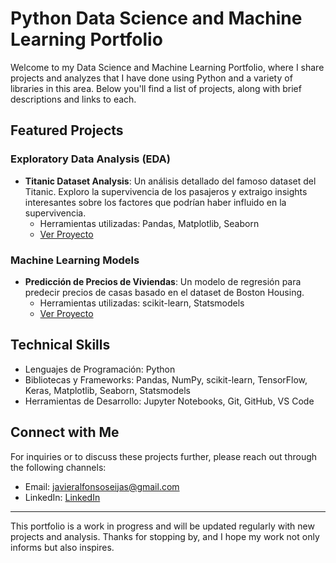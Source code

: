 # Python Data Science and Machine Learning Portfolio

Welcome to my Data Science and Machine Learning Portfolio, where I share projects and analyzes that I have done using Python and a variety of libraries in this area. Below you'll find a list of projects, along with brief descriptions and links to each.

## Featured Projects

### Exploratory Data Analysis (EDA)

- **Titanic Dataset Analysis**: Un análisis detallado del famoso dataset del Titanic. Exploro la supervivencia de los pasajeros y extraigo insights interesantes sobre los factores que podrían haber influido en la supervivencia.
  - Herramientas utilizadas: Pandas, Matplotlib, Seaborn
  - [Ver Proyecto](/Titanic-Dataset-Analysis)

### Machine Learning Models

- **Predicción de Precios de Viviendas**: Un modelo de regresión para predecir precios de casas basado en el dataset de Boston Housing.
  - Herramientas utilizadas: scikit-learn, Statsmodels
  - [Ver Proyecto](/Boston-Housing-Price-Prediction)


## Technical Skills

- Lenguajes de Programación: Python
- Bibliotecas y Frameworks: Pandas, NumPy, scikit-learn, TensorFlow, Keras, Matplotlib, Seaborn, Statsmodels
- Herramientas de Desarrollo: Jupyter Notebooks, Git, GitHub, VS Code

## Connect with Me

For inquiries or to discuss these projects further, please reach out through the following channels:

- Email: [javieralfonsoseijas@gmail.com](mailto:javieralfonsoseijas@gmail.com)
- LinkedIn: [LinkedIn](https://www.linkedin.com/in/javier-a-643651182/)

---

This portfolio is a work in progress and will be updated regularly with new projects and analysis. Thanks for stopping by, and I hope my work not only informs but also inspires.


